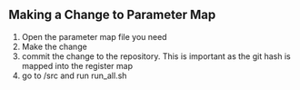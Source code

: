 ## Making a Change to Parameter Map ##

1. Open the parameter map file you need 
2. Make the change
3. commit the change to the repository. This is important as the git hash is mapped into the register map
4. go to /src and run run_all.sh

